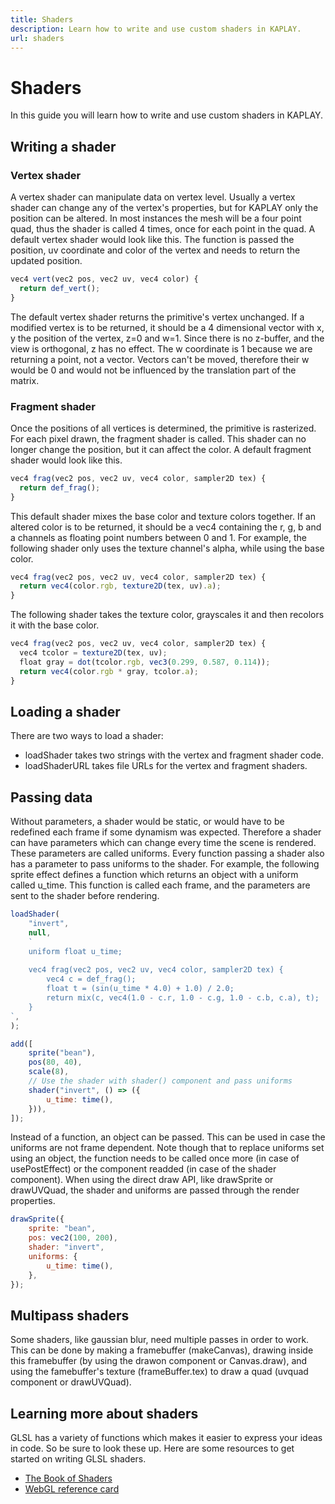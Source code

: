 ```yaml
---
title: Shaders
description: Learn how to write and use custom shaders in KAPLAY.
url: shaders
---
```


# Shaders

In this guide you will learn how to write and use custom shaders in KAPLAY.

## Writing a shader

### Vertex shader

A vertex shader can manipulate data on vertex level. Usually a vertex shader can
change any of the vertex's properties, but for KAPLAY only the position can be
altered. In most instances the mesh will be a four point quad, thus the shader
is called 4 times, once for each point in the quad. A default vertex shader
would look like this. The function is passed the position, uv coordinate and
color of the vertex and needs to return the updated position.

```js
vec4 vert(vec2 pos, vec2 uv, vec4 color) {
  return def_vert();
}
```

The default vertex shader returns the primitive's vertex unchanged. If a
modified vertex is to be returned, it should be a 4 dimensional vector with x, y
the position of the vertex, z=0 and w=1. Since there is no z-buffer, and the
view is orthogonal, z has no effect. The w coordinate is 1 because we are
returning a point, not a vector. Vectors can't be moved, therefore their w would
be 0 and would not be influenced by the translation part of the matrix.

### Fragment shader

Once the positions of all vertices is determined, the primitive is rasterized.
For each pixel drawn, the fragment shader is called. This shader can no longer
change the position, but it can affect the color. A default fragment shader
would look like this.

```js
vec4 frag(vec2 pos, vec2 uv, vec4 color, sampler2D tex) {
  return def_frag();
}
```

This default shader mixes the base color and texture colors together. If an
altered color is to be returned, it should be a vec4 containing the r, g, b and
a channels as floating point numbers between 0 and 1. For example, the following
shader only uses the texture channel's alpha, while using the base color.

```js
vec4 frag(vec2 pos, vec2 uv, vec4 color, sampler2D tex) {
  return vec4(color.rgb, texture2D(tex, uv).a);
}
```

The following shader takes the texture color, grayscales it and then recolors it
with the base color.

```js
vec4 frag(vec2 pos, vec2 uv, vec4 color, sampler2D tex) {
  vec4 tcolor = texture2D(tex, uv);
  float gray = dot(tcolor.rgb, vec3(0.299, 0.587, 0.114));
  return vec4(color.rgb * gray, tcolor.a);
}
```

## Loading a shader

There are two ways to load a shader:

- loadShader takes two strings with the vertex and fragment shader code.
- loadShaderURL takes file URLs for the vertex and fragment shaders.

## Passing data

Without parameters, a shader would be static, or would have to be redefined each
frame if some dynamism was expected. Therefore a shader can have parameters
which can change every time the scene is rendered. These parameters are called
uniforms. Every function passing a shader also has a parameter to pass uniforms
to the shader. For example, the following sprite effect defines a function which
returns an object with a uniform called u_time. This function is called each
frame, and the parameters are sent to the shader before rendering.

```js
loadShader(
    "invert",
    null,
    `
	uniform float u_time;
	
	vec4 frag(vec2 pos, vec2 uv, vec4 color, sampler2D tex) {
		vec4 c = def_frag();
		float t = (sin(u_time * 4.0) + 1.0) / 2.0;
		return mix(c, vec4(1.0 - c.r, 1.0 - c.g, 1.0 - c.b, c.a), t);
	}
`,
);

add([
    sprite("bean"),
    pos(80, 40),
    scale(8),
    // Use the shader with shader() component and pass uniforms
    shader("invert", () => ({
        u_time: time(),
    })),
]);
```

Instead of a function, an object can be passed. This can be used in case the
uniforms are not frame dependent. Note though that to replace uniforms set using
an object, the function needs to be called once more (in case of usePostEffect)
or the component readded (in case of the shader component). When using the
direct draw API, like drawSprite or drawUVQuad, the shader and uniforms are
passed through the render properties.

```js
drawSprite({
    sprite: "bean",
    pos: vec2(100, 200),
    shader: "invert",
    uniforms: {
        u_time: time(),
    },
});
```

## Multipass shaders

Some shaders, like gaussian blur, need multiple passes in order to work. This
can be done by making a framebuffer (makeCanvas), drawing inside this
framebuffer (by using the drawon component or Canvas.draw), and using the
famebuffer's texture (frameBuffer.tex) to draw a quad (uvquad component or
drawUVQuad).

## Learning more about shaders

GLSL has a variety of functions which makes it easier to express your ideas in
code. So be sure to look these up. Here are some resources to get started on
writing GLSL shaders.

- [The Book of Shaders](https://thebookofshaders.com/)
- [WebGL reference card](https://www.khronos.org/files/webgl/webgl-reference-card-1_0.pdf)
